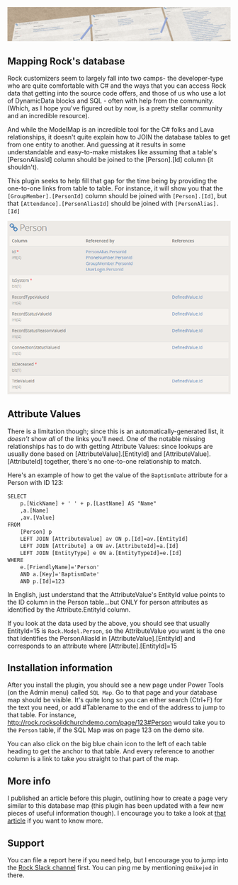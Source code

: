 ![Icon](../SQL%20Map%20Plugin/package-icon.png?raw=true "Project Icon")
## Mapping Rock's database
Rock customizers seem to largely fall into two camps- the developer-type who are quite comfortable with C# and the ways that you can access Rock data that getting into the source code offers, and those of us who use a lot of DynamicData blocks and SQL - often with help from the community. (Which, as I hope you've figured out by now, is a pretty stellar community and an incredible resource).

And while the ModelMap is an incredible tool for the C# folks and Lava relationships, it doesn't quite explain how to JOIN the database tables to get from one entity to another. And guessing at it results in some understandable and easy-to-make mistakes like assuming that a table's [PersonAliasId] column should be joined to the [Person].[Id] column (it shouldn't).

This plugin seeks to help fill that gap for the time being by providing the one-to-one links from table to table. For instance, it will show you that the `[GroupMember].[PersonId]` column should be joined with `[Person].[Id]`, but that `[Attendance].[PersonAliasId]` should be joined with `[PersonAlias].[Id]`

![Screenshot](../SQL%20Map%20Plugin/screenshot.png?raw=true "Sample database map")

## Attribute Values
There is a limitation though; since this is an automatically-generated list, it *doesn't* show _all_ of the links you'll need. One of the notable missing relationships has to do with getting Attribute Values: since lookups are usually done based on [AttributeValue].[EntityId] and [AttributeValue].[AttributeId] together, there's no one-to-one relationship to match.

Here's an example of how to get the value of the `BaptismDate` attribute for a Person with ID 123:

```
SELECT
    p.[NickName] + ' ' + p.[LastName] AS "Name"
    ,a.[Name]
    ,av.[Value]
FROM
    [Person] p
    LEFT JOIN [AttributeValue] av ON p.[Id]=av.[EntityId]
    LEFT JOIN [Attribute] a ON av.[AttributeId]=a.[Id]
    LEFT JOIN [EntityType] e ON a.[EntityTypeId]=e.[Id]
WHERE
    e.[FriendlyName]='Person'
    AND a.[Key]='BaptismDate'
    AND p.[Id]=123
```

In English, just understand that the AttributeValue's EntityId value points to the ID column in the Person table...but ONLY for person attributes as identified by the Attribute.EntityId column.

If you look at the data used by the above, you should see that usually EntityId=15 is `Rock.Model.Person`, so the AttributeValue you want is the one that identifies the PersonAliasId in [AttributeValue].[EntityId] and corresponds to an attribute where [Attribute].[EntityId]=15

## Installation information
After you install the plugin, you should see a new page under Power Tools (on the Admin menu) called `SQL Map`. Go to that page and your database map should be visible. It's quite long so you can either search (Ctrl+F) for the text you need, or add #Tablename to the end of the address to jump to that table. For instance, http://rock.rocksolidchurchdemo.com/page/123#Person would take you to the `Person` table, if the SQL Map was on page 123 on the demo site.

You can also click on the big blue chain icon to the left of each table heading to get the anchor to that table. And every reference to another column is a link to take you straight to that part of the map.

## More info
I published an article before this plugin, outlining how to create a page very similar to this database map (this plugin has been updated with a few new pieces of useful information though). I encourage you to take a look at [that article](http://shouldertheboulder.com/Article?id=486) if you want to know more.

## Support
You can file a report here if you need help, but I encourage you to jump into the [Rock Slack channel](https://www.rockrms.com/slack) first. You can ping me by mentioning `@mikejed` in there.
